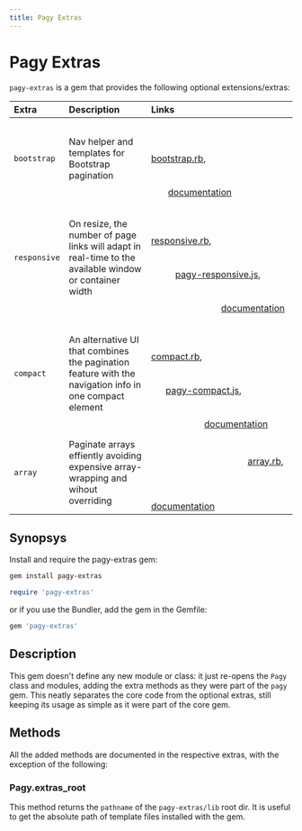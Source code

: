 ```yaml
---
title: Pagy Extras
---
```


# Pagy Extras
`pagy-extras` is a gem that provides the following optional extensions/extras:

| Extra        | Description                                                                                            | Links                                                                                                                                                                                                                                                                                                    |
|:-------------|:-------------------------------------------------------------------------------------------------------|:---------------------------------------------------------------------------------------------------------------------------------------------------------------------------------------------------------------------------------------------------------------------------------------------------------|
| `bootstrap`  | Nav helper and templates for Bootstrap pagination                                                      |                                                                                                                                                         [bootstrap.rb](https://github.com/ddnexus/pagy-extras/blob/master/lib/pagy-extras/bootstrap.rb),                                                                                                                                                         [documentation](pagy-extras/bootstrap.md)                                                                                                                                 |
| `responsive` | On resize, the number of page links will adapt in real-time to the available window or container width |                                                                                                                                                         [responsive.rb](https://github.com/ddnexus/pagy-extras/blob/master/lib/pagy-extras/responsive.rb),                                                                                                                                                         [pagy-responsive.js](https://github.com/ddnexus/pagy-extras/blob/master/lib/javascripts/pagy-responsive.js),                                                                                                                                                        [documentation](pagy-extras/responsive.md)  |
| `compact`    | An alternative UI that combines the pagination feature with the navigation info in one compact element |                                                                                                                                                         [compact.rb](https://github.com/ddnexus/pagy-extras/blob/master/lib/pagy-extras/compact.rb),                                                                                                                                                         [pagy-compact.js](https://github.com/ddnexus/pagy-extras/blob/master/lib/javascripts/pagy-compact.js),                                                                                                                                                         [documentation](pagy-extras/compact.md)                |
| `array`      | Paginate arrays effiently avoiding expensive array-wrapping and wihout overriding                      |                                                                                                                                                         [array.rb](https://github.com/ddnexus/pagy-extras/blob/master/lib/pagy-extras/array.rb),                                                                                                                                                         [documentation](pagy-extras/array.md)                                                                                                                                             |

## Synopsys

Install and require the pagy-extras gem:
```bash
gem install pagy-extras
```
```ruby
require 'pagy-extras'
```
or if you use the Bundler, add the gem in the Gemfile:
```ruby
gem 'pagy-extras'
```

## Description

This gem doesn't define any new module or class: it just re-opens the `Pagy` class and modules, adding the extra methods as they were part of the `pagy` gem. This neatly separates the core code from the optional extras, still keeping its usage as simple as it were part of the core gem.

## Methods

All the added methods are documented in the respective extras, with the exception of the following:

### Pagy.extras_root

This method returns the `pathname` of the `pagy-extras/lib` root dir. It is useful to get the absolute path of template files installed with the gem.

